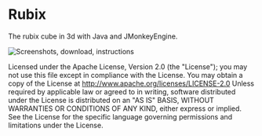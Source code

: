 Rubix
=============

The rubix cube in 3d with Java and JMonkeyEngine.

![Screenshots, download, instructions](http://ivanschuetz.com/index.php/portfolio?id=72)

Licensed under the Apache License, Version 2.0 (the "License");
you may not use this file except in compliance with the License.
You may obtain a copy of the License at
http://www.apache.org/licenses/LICENSE-2.0
Unless required by applicable law or agreed to in writing, software
distributed under the License is distributed on an "AS IS" BASIS,
WITHOUT WARRANTIES OR CONDITIONS OF ANY KIND, either express or implied.
See the License for the specific language governing permissions and
limitations under the License.